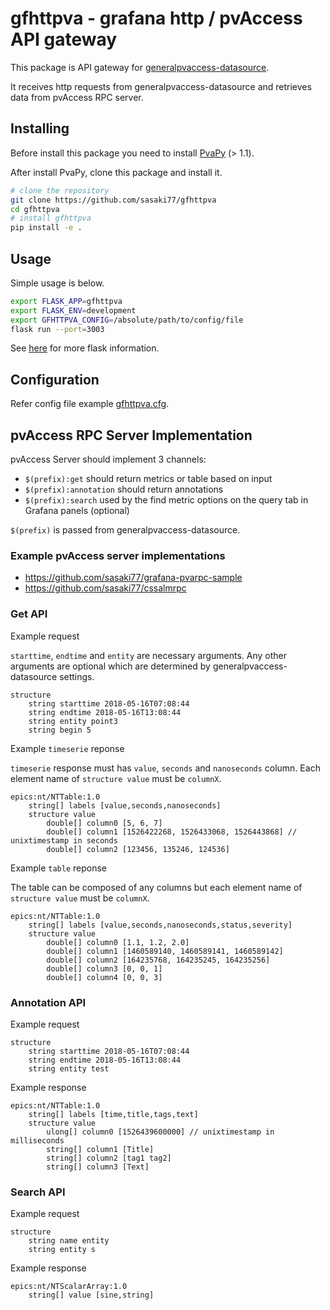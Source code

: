 # gfhttpva - grafana http / pvAccess API gateway

This package is API gateway for [generalpvaccess-datasource](https://github.com/sasaki77/generalpvaccess-datasource).

It receives http requests from generalpvaccess-datasource and retrieves data from pvAccess RPC server.

## Installing

Before install this package you need to install [PvaPy](https://github.com/epics-base/pvaPy) (> 1.1).

After install PvaPy, clone this package and install it.

```bash
# clone the repository
git clone https://github.com/sasaki77/gfhttpva
cd gfhttpva
# install gfhttpva
pip install -e .
```

## Usage

Simple usage is below.
```bash
export FLASK_APP=gfhttpva
export FLASK_ENV=development
export GFHTTPVA_CONFIG=/absolute/path/to/config/file
flask run --port=3003
```

See [here](http://flask.pocoo.org/) for more flask information.

## Configuration

Refer config file example [gfhttpva.cfg](gfhttpva.cfg).

## pvAccess RPC Server Implementation

pvAccess Server should implement 3 channels:

- `$(prefix):get` should return metrics or table based on input
- `$(prefix):annotation` should return annotations
- `$(prefix):search` used by the find metric options on the query tab in Grafana panels (optional)

`$(prefix)` is passed from generalpvaccess-datasource.

### Example pvAccess server implementations

- https://github.com/sasaki77/grafana-pvarpc-sample
- https://github.com/sasaki77/cssalmrpc

### Get API

Example request

`starttime`, `endtime` and `entity` are necessary arguments. Any other arguments are optional which are determined by generalpvaccess-datasource settings.
```
structure 
    string starttime 2018-05-16T07:08:44
    string endtime 2018-05-16T13:08:44
    string entity point3
    string begin 5
```

Example `timeserie` reponse

`timeserie` response must has `value`, `seconds` and `nanoseconds` column. Each element name of `structure value` must be `columnX`.
```
epics:nt/NTTable:1.0 
    string[] labels [value,seconds,nanoseconds]
    structure value
        double[] column0 [5, 6, 7]
        double[] column1 [1526422268, 1526433068, 1526443868] // unixtimestamp in seconds
        double[] column2 [123456, 135246, 124536]
```

Example `table` reponse

The table can be composed of any columns but each element name of `structure value` must be `columnX`.
```
epics:nt/NTTable:1.0 
    string[] labels [value,seconds,nanoseconds,status,severity]
    structure value
        double[] column0 [1.1, 1.2, 2.0]
        double[] column1 [1460589140, 1460589141, 1460589142]
        double[] column2 [164235768, 164235245, 164235256]
        double[] column3 [0, 0, 1]
        double[] column4 [0, 0, 3]
```

### Annotation API

Example request
```
structure 
    string starttime 2018-05-16T07:08:44
    string endtime 2018-05-16T13:08:44
    string entity test
```

Example response
```
epics:nt/NTTable:1.0
    string[] labels [time,title,tags,text]
    structure value
        ulong[] column0 [1526439600000] // unixtimestamp in milliseconds
        string[] column1 [Title]
        string[] column2 [tag1 tag2]
        string[] column3 [Text]
```

### Search API

Example request
```
structure 
    string name entity
    string entity s
```

Example response
```
epics:nt/NTScalarArray:1.0 
    string[] value [sine,string]
```
